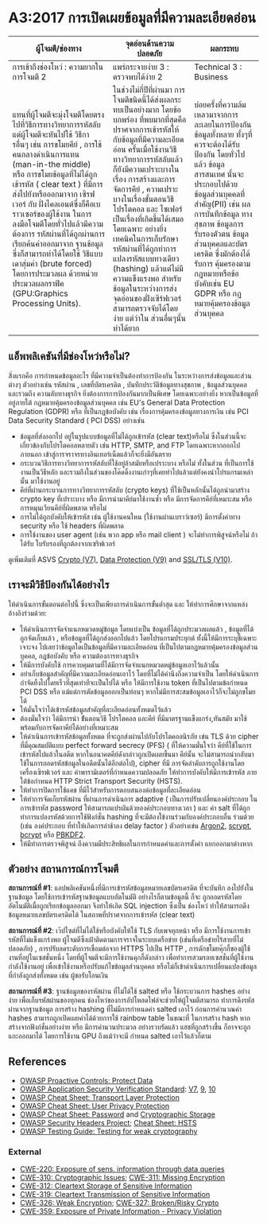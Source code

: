 # A3:2017 การเปิดเผยข้อมูลที่มีความละเอียดอ่อน

| ผู้โจมตี/ช่องทาง | จุดอ่อนด้านความปลอดภัย | ผลกระทบ |
| -- | -- | -- |
| การเข้าถึงช่องโหว่ : ความยากในการโจมตี 2 | แพร่กระจายง่าย 3 : ตรวจพบได้ง่าย 2 | Technical 3 : Business |
| แทนที่ผู้โจมตีจะมุ่งโจมตีโดยตรงไปที่วิธีการทางวิทยาการรหัสลับ แต่ผู้โจมตีจะหันไปใช้ วิธีการอื่นๆ เช่น การขโมยคีย์ , การใช้คนกลางดำเนินการแทน (man-in-the middle) หรือ การขโมยข้อมูลที่ไม่ได้ถูกเข้ารหัส ( clear text ) ที่มีการส่งไปยังหรือออกมาจาก เซิรฟเวอร์ กับ ฝั่งไคลเอนต์ซึ่งก็คือเบราวเซอร์ของผู้ใช้งาน ในการลงมือโจมตีโดยทั่วไปแล้วมีความต้องการ รหัสผ่านที่ได้ถูกผ่านการเรียกค้นค่าออกมาจาก ฐานข้อมูล ซึ่งก็สามารถทำได้โดยใช้ วิธีแบบเดาสุ่มค่า (brute forced) โดยการประมวลผล ด้วยหน่วยประมวลผลกราฟิค (GPU:Graphics Processing Units). | ในช่วงไม่กี่ปีที่ผ่านมา การโจมตีชนิดนี้ได้ส่งผลกระทบเป็นอย่างมาก โดยข้อบกพร่อง ที่พบมากที่สุดคือ ปราศจากการเข้ารหัสให้กับข้อมูลที่มีความละเอียดอ่อน ครั้นเมื่อใช้งานวิธีทางวิทยาการรหัสลับแล้ว ก็ยังมีความเปราะบางในเรื่อง การสร้างและการจัดการคีย์ , ความเปราะบางในเรื่องขั้นตอนวิธี โปรโตคอล และ ไซเฟอร์ เป็นเรื่องที่เกิดขึ้นได้เสมอ โดยเฉพาะ อย่างยิ่ง เทคนิคในการเก็บรักษา รหัสผ่านที่ได้ถูกทำการแปลงรหัสแบบทางเดียว (hashing) แล้วแต่่ไม่มีความแข็งแรงพอ  สำหรับข้อมูลในระหว่างการส่ง จุดอ่อนของฝั่งเซิร์ฟเวอร์สามารถตรวจจับได้โดยง่าย แต่ว่าใน ส่วนอื่นๆนั้นทำได้ยาก | บ่อยครั้งที่ความล้มเหลวมาจากการละเลยในการป้องกันข้อมูลทั้งหลาย ทั้งๆที่ควรจะต้องได้รับป้องกัน โดยทั่วไปแล้ว ข้อมูลสารสนเทศ นั้นจะประกอบไปด้วย ข้อมูลส่วนบุคคลที่สำคัญ(PII) เช่น ผลการบันทึกข้อมูล ทางสุขภาพ ข้อมูลการรับรองตัวตน  ข้อมูลส่วนบุคคลและบัตรเครดิต ซึ่งมักต้องได้รับการ คุ้มครองตามกฎหมายหรือข้อบังคับเช่น EU GDPR หรือ กฏหมายคุ้มครองข้อมูลส่วนบุคคล |

## แอ็พพลิเคชันที่มีช่องโหว่หรือไม่?

สิ่งแรกคือ การกำหนดข้อมูลอะไร ที่มีความจำเป็นต้องทำการป้องกัน ในระหว่างการส่งข้อมูลและส่วนต่างๆ ตัวอย่างเช่น รหัสผ่าน , เลขที่บัตรเครดิต , บันทึกประวัติข้อมูลทางสุขภาพ , ข้อมูลส่วนบุคคล และรวมถึง ความลับทางธุรกิจ ยิ่งต้องการการป้องกันมากเป็นพิเศษ โดยเฉพาะอย่างยิ่ง หากเป็นข้อมูลที่อยู่ภายใต้ กฏหมายคุ้มครองข้อมูลส่วนบุคคล เช่น EU's General Data Protection Regulation (GDPR) หรือ ที่เป็นกฏข้อบังคับ เช่น เรื่องการคุ้มครองข้อมูลทางการเงิน เช่น PCI Data Security Standard ( PCI DSS)  อย่างเช่น

* ข้อมูลที่ส่งออกไป อยู่ในรูปแบบข้อมูลที่ไม่ได้ถูกเข้ารหัส (clear text)หรือไม่ ซึ่งในส่วนนี้จะ เกี่ยวข้องกับโปรโตคอลหลายตัว เช่น HTTP, SMTP, and FTP โดยเฉพาะหากออกไปภายนอก เข้าสู่การจราจรทางอินเทอร์เน็ตแล้วก็จะยิ่งมีอันตราย
* กระบวนวิธีการทางวิทยาการรหัสลับที่ใช้อยู่ล้าสมัยหรือเปราะบาง หรือไม่ ทั้งในส่วน ที่เป็นการใช้ งานเป็นวิธีหลัก และรวมถึงในส่วนของโค๊ดดิ้งงานเก่าๆที่เคยทำไปแล้วแต่ยังคงนำโปรแกรมเหล่านั้น มาใช้งานอยู่
* คีย์ที่ผ่านกระบวนการทางวิทยาการรหัสลับ (crypto keys) ที่ใช้เป็นหลักนั้นได้ถูกนำมาสร้าง crypto key ที่เปราะบาง หรือ มีการนำมาคีย์มาใช้งานซ้ำ หรือ มีการจัดการคีย์ที่เหมาะสม หรือ การหมุนเวียนคีย์ที่ผิดพลาด หรือไม่
* การไม่ได้ถูกบังคับให้เข้ารหัส เช่น ผู้ใช้งานคนใหน (ใช้งานผ่านเบราว์เซอร์) มีการตั้งค่าทาง security หรือ ใช้ headers ที่ผิดพลาด
* การใช้งานของ user agent (เช่น พวก app หรือ mail client ) จะไม่ทำการพิสูจน์หรือไม่ ถ้าได้รับ ใบรับรองที่ถูกต้องจากเซริฟเวอร์

ดูเพิ่มเติมที่ ASVS [Crypto (V7)](https://www.owasp.org/index.php/ASVS_V7_Cryptography), [Data Protection (V9)](https://www.owasp.org/index.php/ASVS_V9_Data_Protection) and [SSL/TLS (V10)](https://www.owasp.org/index.php/ASVS_V10_Communications).

## เราจะมีวิธีป้องกันได้อย่างไร

ให้ดำเนินการขั้นตอนต่อไปนี้ ซึ่งจะเป็นเพียงการดำเนินการขั้นต่ำสุด และ ให้ทำการศึกษาจากแหล่งอ้างอิงร่วมด้วย:

* ให้ดำเนินการรจัดจำแนกหมวดหมู่ข้อมูล โดยแบ่งเป็น ข้อมูลที่ได้ถูกประมวลผลแล้ว , ข้อมูลที่ได้ ถูกจัดเก็บแล้ว , หรือข้อมูลที่ได้ถูกส่งออกไปแล้ว โดยโปรแกรมประยุกต์ ทั้งนี้ให้มีการระบุชี้เฉพาะเจาะจง ไปเลยว่าข้อมูลใดเป็นข้อมูลที่มีความละเอียดอ่อน ที่เป็นไปตามกฏหมายคุ้มครองข้อมูลส่วนบุคคล, กฏข้อบังคับ หรือ ความต้องการทางธุรกิจ
* ให้มีการบังคับใช้ การควบคุมตามที่ได้มีการจัดจำแนกหมวดหมู่ข้อมูลเอาไว้แล้วนั้น
* อย่าเก็บข้อมูลสำคัญที่มีความละเอียดอ่อนเอาไว้ โดยที่ไม่ได้คำนึงถึงความจำเป็น โดยให้ดำเนินการกำจัดทิ้งไปโดยเร็วที่สุดเท่าทีจะเป็นไปได้ หรือ ให้มีการใช้งาน token ที่เป็นไปตามข้อกำหนด PCI DSS หรือ แม้แต่การตัดข้อมูลออกเป็นท่อนๆ หากไม่มีการสะสมข้อมูลเอาไว้ก็จะไม่ถูกขโมยได้
* ให้มั่นใจว่าได้เข้ารหัสข้อมูลสำคัญที่ละเอียดอ่อนทั้งหมดไว้แล้ว
* ต้องมั่นใจว่า ได้มีการนำ ข้ันตอนวิธี โปรโตคอล และคีย์ ที่มีมาตรฐานแข็งแกร่ง,ทันสมัย มาใช้พร้อมกับการจัดกาคีย์ได้อย่างที่เหมาะสม
* ให้ดำเนินการเข้ารหัสข้อมูลทั้งหมด ที่จะถูกส่งผ่านไปกับโปรโตคอลนิรภัย เข่น TLS ด้วย cipher ที่มี่คุณสมบัติแบบ perfect forward secrecy (PFS) ( ที่ให้ความมั่นใจว่า คีย์ที่ใช้ในการเข้ารหัสไปแล้วในอดีต หากในอนาคตคีย์ดังกล่าวถูกเปิดเผยขึ้นมา คีย์นั้น จะไม่สามารถนำกลับมาใช้ในการถอดรหัสข้อมูลในอดีตนั้นได้อีกต่อไป), cipher ที่มี การจัดลำดับการถูกใช้งานโดยเครื่องเซิรฟเวอร์ และ ค่าพารามิเตอร์ที่กำหนดความปลอดภัย ให้ทำการบังคับให้มีการเข้ารหัส ภายใต้ข้อกำหนด HTTP Strict Transport Security (HSTS).
* ให้ทำการปิดการใช้แคช ที่มีไว้สำหรับการตอบสนองต่อข้อมูลที่ละเอียดอ่อน
* ให้ทำการจัดเก็บรหัสผ่าน ที่ผ่านการดำเนินการ adaptive ( เป็นการปรับเปลี่ยนองค์ประกอบ ในการเข้ารหัส password ให้สามารถแปรผันด้วยองค์ประกอบทางเวลา ) และ ค่า salt ที่ได้ถูกทำการแปลงรหัสด้วยการใช้ฟังก์ชั่น hashing ที่จะมีต้องใข้งานร่วมกับองค์ประกอบอื่น ร่วมด้วย (เช่น องค์ประกอบ ที่ทำให้เกิดการล่าช้าลง delay factor ) ตัวอย่างเข่น [Argon2](https://www.cryptolux.org/index.php/Argon2), [scrypt](https://wikipedia.org/wiki/Scrypt), [bcrypt](https://wikipedia.org/wiki/Bcrypt) หรือ [PBKDF2](https://wikipedia.org/wiki/PBKDF2).
* ให้มีทำการตรวจพิสูจน์ ถึงความมีประสิทธิผลในการกำหนดค่าและการตั้งค่า แยกออกมาต่างหาก

## ตัวอย่าง สถานการณ์การโจมตี

**สถานการณ์ที่ #1**: แอปพลิเคชันหนึ่งที่มีการเข้ารหัสข้อมูลหมายเลขบัตรเครดิต ที่จะบันทึก ลงไปยังในฐานข้อมูล โดยใช้การเข้ารหัสฐานข้อมูลแบบอัตโนมัติ อย่างไรก็ตามข้อมูลนี้ ก็จะ ถูกถอดรหัสโดยอัตโนมัติเมื่อถูกเรียกข้อมูลออกมา จึงทำให้เกิด SQL injection ซึ่งเป็น ช่องโหว่ ทำให้่สามารถดึงข้อมูลหมายเลขบัตรเครดิตได้ ในสภาพที่ปราศจากการเข้ารหัส (clear text)

**สถานการณ์ที่ #2**: เว๊ปไซต์ที่ไม่ได้ใช้หรือบังคับให้ใช้ TLS กับเพจทุกหน้า หรือ มีการใช้งานการเข้ารหัสที่ไม่แข็งแกร่งพอ ผู้โจมตีซึ่งเฝ้าติดตามการจราจในระบบเครือข่าย (เช่นที่เครือข่ายไร้สายที่ไม่ปลอดภัย) , การปรับลดระดับการเชื่อมต่อจาก HTTPS ไปเป็น HTTP , การดักขโมยคุ๊กกี้ของผู้ใช้งานที่อยู่ในเซสชั่นหนึ่ง โดยที่ผู้โจมตีจะมีการใช้งานคุกกี้ดังกล่าว เพื่อทำการสวมรอยเซสชั่นที่ผู้ใช้งานกำลังใช้งานอยู่ เพื่อเข้าใช้งานหรือปรับแก้ไขข้อมูลส่วนบุคคล หรือไม่ก็เข้าดำเนินการเปลี่ยนแปลงข้อมูลที่กำลังถูกส่งทั้งหมด เช่น ผู้ขอรับโอนเงิน

**สถานการณ์ที่ #3**: ฐานข้อมูลของรหัสผ่าน ที่ไม่ได้ใช้ salted หรือ ใช้กระบวนการ hashes อย่างง่าย เพื่อเก็บรหัสผ่านของทุกคน ช่องโหว่ของการอัปโหลดไฟล์จะช่วยให้ผู้โจมตีสามารถ ทำการดึงรหัสผ่านจากฐานข้อมูล  การสร้าง hashing ที่ไม่มีการกำหนดค่า salted เอาไว้ ก่อนการคำนวณค่า hashes สามารถถูกเปิดเผยค่าได้ด้วยการใช้ rainbow table ในขณะที่ ในการสร้าง hash หากสร้างจากฟังก์ชั่นอย่างง่าย หรือ มีการคำนวนประมวล อย่างรวบรัดแล้ว แฮชที่ถูกสร้างขึ้น ก็อาจจะถูกแกะออกมาได้ โดยการใช้งาน GPU ถึงแม้ว่าจะมี กำหนด salted เอาไว้แล้วก็ตาม

## References

* [OWASP Proactive Controls: Protect Data](https://www.owasp.org/index.php/OWASP_Proactive_Controls#7:_Protect_Data)
* [OWASP Application Security Verification Standard]((https://www.owasp.org/index.php/Category:OWASP_Application_Security_Verification_Standard_Project)): [V7](https://www.owasp.org/index.php/ASVS_V7_Cryptography), [9](https://www.owasp.org/index.php/ASVS_V9_Data_Protection), [10](https://www.owasp.org/index.php/ASVS_V10_Communications)
* [OWASP Cheat Sheet: Transport Layer Protection](https://www.owasp.org/index.php/Transport_Layer_Protection_Cheat_Sheet)
* [OWASP Cheat Sheet: User Privacy Protection](https://www.owasp.org/index.php/User_Privacy_Protection_Cheat_Sheet)
* [OWASP Cheat Sheet: Password](https://www.owasp.org/index.php/Password_Storage_Cheat_Sheet) and [Cryptographic Storage](https://www.owasp.org/index.php/Cryptographic_Storage_Cheat_Sheet)
* [OWASP Security Headers Project](https://www.owasp.org/index.php/OWASP_Secure_Headers_Project); [Cheat Sheet: HSTS](https://www.owasp.org/index.php/HTTP_Strict_Transport_Security_Cheat_Sheet)
* [OWASP Testing Guide: Testing for weak cryptography](https://www.owasp.org/index.php/Testing_for_weak_Cryptography)

### External

* [CWE-220: Exposure of sens. information through data queries](https://cwe.mitre.org/data/definitions/220.html)
* [CWE-310: Cryptographic Issues](https://cwe.mitre.org/data/definitions/310.html); [CWE-311: Missing Encryption](https://cwe.mitre.org/data/definitions/311.html)
* [CWE-312: Cleartext Storage of Sensitive Information](https://cwe.mitre.org/data/definitions/312.html)
* [CWE-319: Cleartext Transmission of Sensitive Information](https://cwe.mitre.org/data/definitions/319.html)
* [CWE-326: Weak Encryption](https://cwe.mitre.org/data/definitions/326.html); [CWE-327: Broken/Risky Crypto](https://cwe.mitre.org/data/definitions/327.html)
* [CWE-359: Exposure of Private Information - Privacy Violation](https://cwe.mitre.org/data/definitions/359.html)
